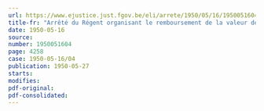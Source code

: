```yaml
---
url: https://www.ejustice.just.fgov.be/eli/arrete/1950/05/16/1950051604/justel
title-fr: "Arrêté du Régent organisant le remboursement de la valeur des timbres fiscaux dont le retrait a été ordonné par l'arrêté du Régent du 17 août 1948"
date: 1950-05-16
source:
number: 1950051604
page: 4258
case: 1950-05-16/04
publication: 1950-05-27
starts:
modifies:
pdf-original:
pdf-consolidated:
---
```


